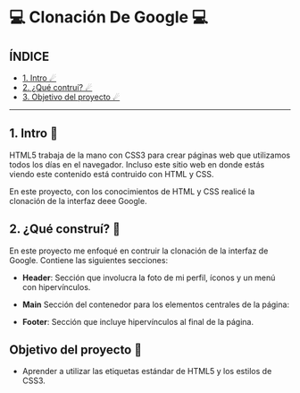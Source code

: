 # 💻 Clonación De Google 💻

## ÍNDICE

* [1. Intro ☄](https://github.com/dnaprz/clondegooglee/blob/main/README.md#1-intro)
* [2. ¿Qué contruí? ☄](https://github.com/dnaprz/clondegooglee/blob/main/README.md#2-qu%C3%A9-constru%C3%AD)
* [3. Objetivo del proyecto ☄](https://github.com/dnaprz/clondegooglee/blob/main/README.md#objetivo-del-proyecto)

****

## 1. Intro 🌷
HTML5 trabaja de la mano con CSS3 para crear páginas web que utilizamos todos los días en el navegador. Incluso este sitio web en donde estás viendo este contenido está contruido con HTML y CSS.

En este proyecto, con los conocimientos de HTML y CSS realicé la clonación de la interfaz deee Google.

## 2. ¿Qué construí? 🌼
 En este proyecto me enfoqué en contruir la clonación de la interfaz de Google. Contiene las siguientes secciones:
 
 * **Header**: Sección que involucra la foto de mi perfil, íconos y un menú con hipervínculos.

* **Main** Sección del contenedor para los elementos centrales de la página:

* **Footer**: Sección que incluye hipervínculos al final de la página.

## Objetivo del proyecto 🌸
* Aprender a utilizar las etiquetas estándar de HTML5 y los estilos de CSS3.

